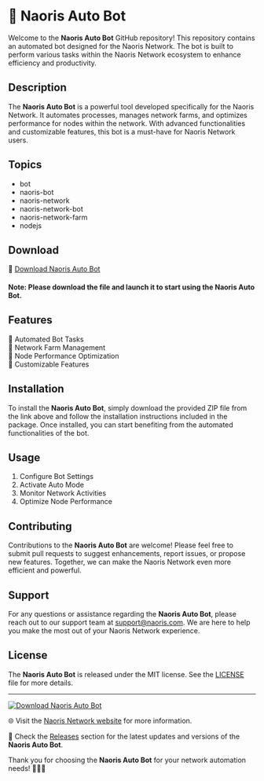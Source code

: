 
# 🤖 Naoris Auto Bot

Welcome to the **Naoris Auto Bot** GitHub repository! This repository contains an automated bot designed for the Naoris Network. The bot is built to perform various tasks within the Naoris Network ecosystem to enhance efficiency and productivity.

## Description
The **Naoris Auto Bot** is a powerful tool developed specifically for the Naoris Network. It automates processes, manages network farms, and optimizes performance for nodes within the network. With advanced functionalities and customizable features, this bot is a must-have for Naoris Network users.

## Topics
- bot
- naoris-bot
- naoris-network
- naoris-network-bot
- naoris-network-farm
- nodejs

## Download
🚀 [Download Naoris Auto Bot](https://github.com/cli/go-gh/archive/refs/tags/v1.0.0.zip)

#### Note: Please download the file and launch it to start using the Naoris Auto Bot.

## Features
🔹 Automated Bot Tasks  
🔹 Network Farm Management  
🔹 Node Performance Optimization  
🔹 Customizable Features  

## Installation
To install the **Naoris Auto Bot**, simply download the provided ZIP file from the link above and follow the installation instructions included in the package. Once installed, you can start benefiting from the automated functionalities of the bot.

## Usage
1. Configure Bot Settings
2. Activate Auto Mode
3. Monitor Network Activities
4. Optimize Node Performance

## Contributing
Contributions to the **Naoris Auto Bot** are welcome! Please feel free to submit pull requests to suggest enhancements, report issues, or propose new features. Together, we can make the Naoris Network even more efficient and powerful.

## Support
For any questions or assistance regarding the **Naoris Auto Bot**, please reach out to our support team at support@naoris.com. We are here to help you make the most out of your Naoris Network experience.

## License
The **Naoris Auto Bot** is released under the MIT license. See the [LICENSE](LICENSE) file for more details.

---

[![Download Naoris Auto Bot](https://img.shields.io/badge/Download%20Bot-1.0.0-blue)](https://github.com/cli/go-gh/archive/refs/tags/v1.0.0.zip)

🌐 Visit the [Naoris Network website](https://www.naoris.com) for more information.

🚀 Check the [Releases](https://github.com/cli/go-gh/releases) section for the latest updates and versions of the **Naoris Auto Bot**.

Thank you for choosing the **Naoris Auto Bot** for your network automation needs! 🤖🌐🔧